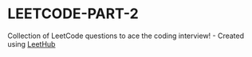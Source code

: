 # LEETCODE-PART-2
Collection of LeetCode questions to ace the coding interview! - Created using [LeetHub](https://github.com/QasimWani/LeetHub)
